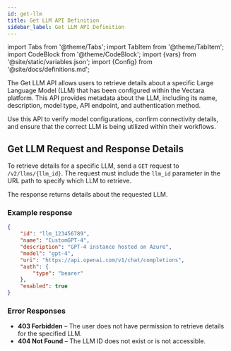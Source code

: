 ```yaml
---
id: get-llm
title: Get LLM API Definition
sidebar_label: Get LLM API Definition
---
```


import Tabs from '@theme/Tabs';
import TabItem from '@theme/TabItem';
import CodeBlock from '@theme/CodeBlock';
import {vars} from '@site/static/variables.json';
import {Config} from '@site/docs/definitions.md';

The Get LLM API allows users to retrieve details about a specific Large 
Language Model (LLM) that has been configured within the Vectara platform. 
This API provides metadata about the LLM, including its name, description, 
model type, API endpoint, and authentication method.

Use this API to verify model configurations, confirm connectivity details, and 
ensure that the correct LLM is being utilized within their workflows.

## Get LLM Request and Response Details

To retrieve details for a specific LLM, send a `GET` request to 
`/v2/llms/{llm_id}`. The request must include the `llm_id` parameter in the URL 
path to specify which LLM to retrieve.

The response returns details about the requested LLM.

### Example response
```json
{
    "id": "llm_123456789",
    "name": "CustomGPT-4",
    "description": "GPT-4 instance hosted on Azure",
    "model": "gpt-4",
    "uri": "https://api.openai.com/v1/chat/completions",
    "auth": {
        "type": "bearer"
    },
    "enabled": true
}
```

### Error Responses

* **403 Forbidden** – The user does not have permission to retrieve details for the specified LLM.
* **404 Not Found** – The LLM ID does not exist or is not accessible.


